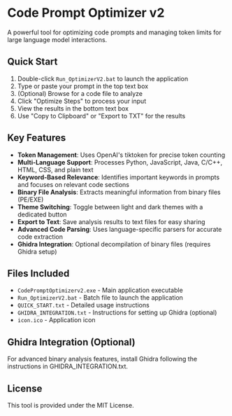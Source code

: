 # Code Prompt Optimizer v2

A powerful tool for optimizing code prompts and managing token limits for large language model interactions.

## Quick Start

1. Double-click `Run_OptimizerV2.bat` to launch the application
2. Type or paste your prompt in the top text box
3. (Optional) Browse for a code file to analyze
4. Click "Optimize Steps" to process your input
5. View the results in the bottom text box
6. Use "Copy to Clipboard" or "Export to TXT" for the results

## Key Features

- **Token Management**: Uses OpenAI's tiktoken for precise token counting
- **Multi-Language Support**: Processes Python, JavaScript, Java, C/C++, HTML, CSS, and plain text
- **Keyword-Based Relevance**: Identifies important keywords in prompts and focuses on relevant code sections
- **Binary File Analysis**: Extracts meaningful information from binary files (PE/EXE)
- **Theme Switching**: Toggle between light and dark themes with a dedicated button
- **Export to Text**: Save analysis results to text files for easy sharing
- **Advanced Code Parsing**: Uses language-specific parsers for accurate code extraction
- **Ghidra Integration**: Optional decompilation of binary files (requires Ghidra setup)

## Files Included

- `CodePromptOptimizerv2.exe` - Main application executable
- `Run_OptimizerV2.bat` - Batch file to launch the application
- `QUICK_START.txt` - Detailed usage instructions
- `GHIDRA_INTEGRATION.txt` - Instructions for setting up Ghidra (optional)
- `icon.ico` - Application icon

## Ghidra Integration (Optional)

For advanced binary analysis features, install Ghidra following the instructions in GHIDRA_INTEGRATION.txt.

## License

This tool is provided under the MIT License.
